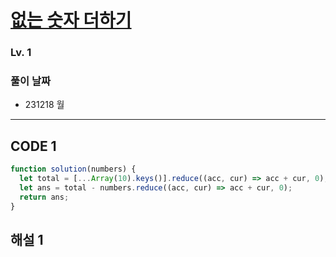 # [없는 숫자 더하기](https://school.programmers.co.kr/learn/courses/30/lessons/86051)

### Lv. 1

### 풀이 날짜

- 231218 월

---

## CODE 1

```javascript
function solution(numbers) {
  let total = [...Array(10).keys()].reduce((acc, cur) => acc + cur, 0);
  let ans = total - numbers.reduce((acc, cur) => acc + cur, 0);
  return ans;
}
```

## 해설 1
